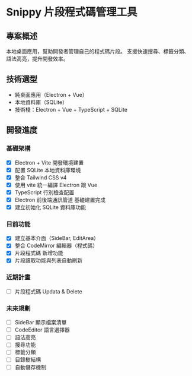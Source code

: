 # Snippy 片段程式碼管理工具

## 專案概述
本地桌面應用，幫助開發者管理自己的程式碼片段。
支援快速搜尋、標籤分類、語法高亮，提升開發效率。

## 技術選型
- 純桌面應用（Electron + Vue）
- 本地資料庫（SQLite）
- 技術棧：Electron + Vue + TypeScript + SQLite

## 開發進度

### 基礎架構
- [x] Electron + Vite 開發環境建置
- [x] 配置 SQLite 本地資料庫環境
- [x] 整合 Tailwind CSS v4
- [x] 使用 vite 統一編譯 Electron 跟 Vue
- [x] TypeScript 行別檢查配置
- [x] Electron 前後端通訊管道 基礎建置完成
- [x] 建立初始化 SQLite 資料庫功能

### 目前功能
- [x] 建立基本介面（SideBar, EditArea）
- [x] 整合 CodeMirror 編輯器（程式碼）
- [x] 片段程式碼 新增功能
- [x] 片段讀取功能與列表自動刷新

### 近期計畫
- [ ] 片段程式碼 Updata & Delete


### 未來規劃
- [ ] SideBar 顯示檔案清單
- [ ] CodeEditor 語言選擇器
- [ ] 語法高亮
- [ ] 搜尋功能
- [ ] 標籤分類
- [ ] 目錄樹結構
- [ ] 自動儲存機制
